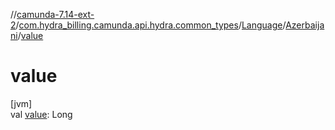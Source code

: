 //[camunda-7.14-ext-2](../../../../index.md)/[com.hydra_billing.camunda.api.hydra.common_types](../../index.md)/[Language](../index.md)/[Azerbaijani](index.md)/[value](value.md)

# value

[jvm]\
val [value](value.md): Long
